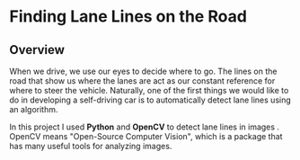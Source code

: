 # **Finding Lane Lines on the Road** 

Overview
---

When we drive, we use our eyes to decide where to go.  The lines on the road that show us where the lanes are act as our constant reference for where to steer the vehicle.  Naturally, one of the first things we would like to do in developing a self-driving car is to automatically detect lane lines using an algorithm.

In this project I used **Python** and **OpenCV** to detect lane lines in images .  OpenCV means "Open-Source Computer Vision", which is a package that has many useful tools for analyzing images.  

